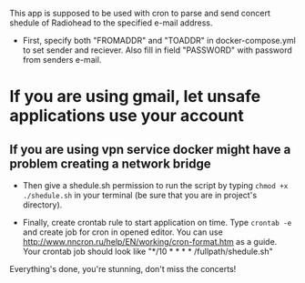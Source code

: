 This app is supposed to be used with cron to parse and send concert shedule of Radiohead to the specified e-mail address.

- First, specify both "FROMADDR" and "TOADDR" in docker-compose.yml to set sender and reciever. Also fill in field "PASSWORD" with password from senders e-mail.
# If you are using gmail, let unsafe applications use your account
## If you are using vpn service docker might have a problem creating a network bridge

- Then give a shedule.sh permission to run the script by typing ```chmod +x ./shedule.sh``` in your terminal (be sure that you are in project's directory).

- Finally, create crontab rule to start application on time. Type ```crontab -e``` and create job for cron in opened editor. You can use http://www.nncron.ru/help/EN/working/cron-format.htm as a guide. Your crontab job should look like "*/10 * * * * /fullpath/shedule.sh"

Everything's done, you're stunning, don't miss the concerts!
